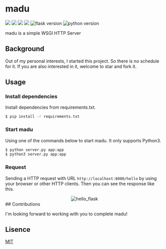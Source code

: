 # madu

![](https://img.shields.io/github/license/uncle-lv/madu) ![](https://img.shields.io/github/stars/uncle-lv/madu) ![](https://img.shields.io/github/issues/uncle-lv/madu) ![](https://img.shields.io/github/forks/uncle-lv/madu) ![flask version](https://img.shields.io/badge/flask-2.0.1-red) ![python version](https://img.shields.io/badge/python-3.7.0-blue)

madu is a simple WSGI HTTP Server

## Background

Out of my personal interests, I started this project. So there is no schedule for it. If you are also interested in it, welcome to star and fork it.

## Usage

### Install dependencies

Install dependencies from requirements.txt.

```bash
$ pip install -r requirements.txt
```

### Start madu

Using one of the commands below to start madu. It only supports Python3.

```bash
$ python server.py app:app
$ python3 server.py app:app
```

### Request

Sending a HTTP request with URL `http://localhost:8000/hello` by using your browser or other HTTP clients. Then you can see the response like this.

<div style="text-align:center"><img src="https://cdn.jsdelivr.net/gh/uncle-lv/PicX-image-hosting@main/madu/hello_flask.7atf76ql99w0.png" alt="hello_flask" style="max-width:30%" /></div>
## Contributions

I'm looking forward to working with you to complete madu!

## Lisence

[MIT](https://github.com/uncle-lv/madu/blob/main/LICENSE)